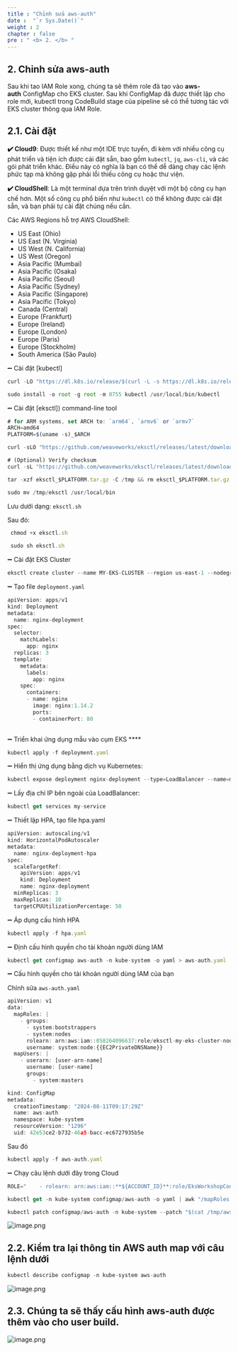 ```yaml
---
title : "Chỉnh sửa aws-auth"
date :  "`r Sys.Date()`" 
weight : 2 
chapter : false
pre : " <b> 2. </b> "
---
```

## **2. Chỉnh sửa aws-auth**

Sau khi tao IAM Role xong, chúng ta sẽ thêm role đã tạo vào **aws-auth** ConfigMap cho EKS cluster. Sau khi ConfigMap đã được thiết lập cho role mới, kubectl trong CodeBuild stage của pipeline sẽ có thể tương tác với EKS cluster thông qua IAM Role.

## **2.1. Cài đặt** 

**✔️ Cloud9**: Được thiết kế như một IDE trực tuyến, đi kèm với nhiều công cụ phát triển và tiện ích được cài đặt sẵn, bao gồm `kubectl`, `jq`, `aws-cli`, và các gói phát triển khác. Điều này có nghĩa là bạn có thể dễ dàng chạy các lệnh phức tạp mà không gặp phải lỗi thiếu công cụ hoặc thư viện.

**✔️ CloudShell**: Là một terminal dựa trên trình duyệt với một bộ công cụ hạn chế hơn. Một số công cụ phổ biến như `kubectl` có thể không được cài đặt sẵn, và bạn phải tự cài đặt chúng nếu cần.

Các AWS Regions hỗ trợ AWS CloudShell:

- US East (Ohio)
- US East (N. Virginia)
- US West (N. California)
- US West (Oregon)
- Asia Pacific (Mumbai)
- Asia Pacific (Osaka)
- Asia Pacific (Seoul)
- Asia Pacific (Sydney)
- Asia Pacific (Singapore)
- Asia Pacific (Tokyo)
- Canada (Central)
- Europe (Frankfurt)
- Europe (Ireland)
- Europe (London)
- Europe (Paris)
- Europe (Stockholm)
- South America (São Paulo)


 ➖ Cài đặt [kubectl]

```jsx
curl -LO "https://dl.k8s.io/release/$(curl -L -s https://dl.k8s.io/release/stable.txt)/bin/linux/amd64/kubectl"

sudo install -o root -g root -m 0755 kubectl /usr/local/bin/kubectl
```

 ➖ Cài đặt [eksctl]) command-line tool

```jsx
# for ARM systems, set ARCH to: `arm64`, `armv6` or `armv7`
ARCH=amd64
PLATFORM=$(uname -s)_$ARCH

curl -sLO "https://github.com/weaveworks/eksctl/releases/latest/download/eksctl_$PLATFORM.tar.gz"

# (Optional) Verify checksum
curl -sL "https://github.com/weaveworks/eksctl/releases/latest/download/eksctl_checksums.txt" | grep $PLATFORM | sha256sum --check

tar -xzf eksctl_$PLATFORM.tar.gz -C /tmp && rm eksctl_$PLATFORM.tar.gz

sudo mv /tmp/eksctl /usr/local/bin
```

Lưu dưới dạng: `eksctl.sh` 

Sau đó:

```jsx
 chmod +x eksctl.sh 
 
 sudo sh eksctl.sh
```

 ➖ Cài đặt EKS Cluster

```jsx
eksctl create cluster --name MY-EKS-CLUSTER --region us-east-1 --nodegroup-name my-nodegroup --node-type t2.small --nodes 3 --nodes-min 1 --nodes-max 5 --managed
```

 ➖ Tạo file `deployment.yaml`

```jsx
apiVersion: apps/v1
kind: Deployment
metadata:
  name: nginx-deployment
spec:
  selector:
    matchLabels:
      app: nginx
  replicas: 3
  template:
    metadata:
      labels:
        app: nginx
    spec:
      containers:
      - name: nginx
        image: nginx:1.14.2
        ports:
        - containerPort: 80
        
```

 ➖ Triển khai ứng dụng mẫu vào cụm EKS ****

```jsx
kubectl apply -f deployment.yaml
```

 ➖ Hiển thị ứng dụng bằng dịch vụ Kubernetes:

```jsx
kubectl expose deployment nginx-deployment --type=LoadBalancer --name=my-service
```

 ➖ Lấy địa chỉ IP bên ngoài của LoadBalancer:

```jsx
kubectl get services my-service
```

 ➖ Thiết lập HPA, tạo file hpa.yaml

```jsx
apiVersion: autoscaling/v1
kind: HorizontalPodAutoscaler
metadata:
  name: nginx-deployment-hpa
spec:
  scaleTargetRef:
    apiVersion: apps/v1
    kind: Deployment
    name: nginx-deployment
  minReplicas: 3
  maxReplicas: 10
  targetCPUUtilizationPercentage: 50
```

 ➖ Áp dụng cấu hình HPA

```jsx
kubectl apply -f hpa.yaml
```

 ➖ Định cấu hình quyền cho tài khoản người dùng IAM

```jsx
kubectl get configmap aws-auth -n kube-system -o yaml > aws-auth.yaml
```

 ➖ Cấu hình quyền cho tài khoản người dùng IAM của bạn

Chỉnh sửa `aws-auth.yaml`

```jsx
apiVersion: v1
data:
  mapRoles: |
    - groups:
      - system:bootstrappers
      - system:nodes
      rolearn: arn:aws:iam::058264096637:role/eksctl-my-eks-cluster-nodegroup-my-NodeInstanceRole-lDyNgcHNtm0l
      username: system:node:{{EC2PrivateDNSName}}
  mapUsers: |
    - userarn: [user-arn-name]
      username: [user-name]
      groups:
        - system:masters

kind: ConfigMap
metadata:
  creationTimestamp: "2024-08-11T09:17:29Z"
  name: aws-auth
  namespace: kube-system
  resourceVersion: "1296"
  uid: 42e53ce2-b732-46a5-bacc-ec6727935b5e
```

Sau đó

```jsx
kubectl apply -f aws-auth.yaml
```

 ➖ Chạy câu lệnh dưới đây trong Cloud

```jsx
ROLE="    - rolearn: arn:aws:iam::**${ACCOUNT_ID}**:role/EksWorkshopCodeBuildKubectlRole\n      username: build\n      groups:\n        - system:masters"

kubectl get -n kube-system configmap/aws-auth -o yaml | awk "/mapRoles: \|/{print;print \"$ROLE\";next}1" > /tmp/aws-auth-patch.yml

kubectl patch configmap/aws-auth -n kube-system --patch "$(cat /tmp/aws-auth-patch.yml)"
```

![image.png](/images/2.Edit/2-1.png)

## **2.2. Kiểm tra lại thông tin AWS auth map với câu lệnh dưới**

```jsx
kubectl describe configmap -n kube-system aws-auth
```

![image.png](/images/2.Edit/2-2.png)

## **2.3. Chúng ta sẽ thấy cấu hình aws-auth được thêm vào cho user build.**

![image.png](/images/2.Edit/2-3.png)





  
